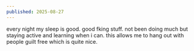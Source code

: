 ```yaml
---
published: 2025-08-27
---
```


every night my sleep is good. good fking stuff. not been doing much but staying active and learning when i can. this allows me to hang out with people guilt free which is quite nice. 